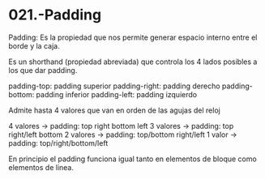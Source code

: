 021.-Padding
===

Padding: Es la propiedad que nos permite generar espacio interno entre el borde y la caja.

Es un shorthand (propiedad abreviada) que controla los 4 lados posibles a los que dar padding.

padding-top: padding superior
padding-right: padding derecho
padding-bottom: padding inferior
padding-left: padding izquierdo

Admite hasta 4 valores que van en orden de las agujas del reloj

4 valores -> padding: top right bottom left
3 valores -> padding: top right/left bottom 
2 valores -> padding: top/bottom right/left
1 valor -> padding: top/right/bottom/left

En principio el padding funciona igual tanto en elementos de bloque como elementos de linea.